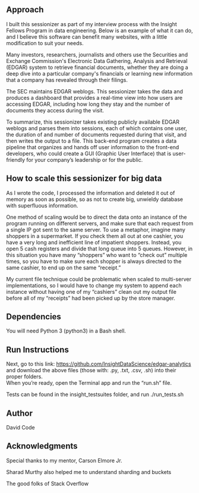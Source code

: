 ## Approach

I built this sessionizer as part of my interview process with the Insight Fellows Program in data engineering.  Below is an example of what it can do, and I believe this software can benefit many websites, with a little modification to suit your needs.

Many investors, researchers, journalists and others use the Securities and Exchange Commission's Electronic Data Gathering, Analysis and Retrieval (EDGAR) system to retrieve financial documents, whether they are doing a deep dive into a particular company's financials or learning new information that a company has revealed through their filings.

The SEC maintains EDGAR weblogs.  This sessionizer takes the data and produces a dashboard that provides a real-time view into how users are accessing EDGAR, including how long they stay and the number of documents they access during the visit.  

To summarize, this sessionizer takes existing publicly available EDGAR weblogs and parses them into sessions, each of which contains one user, the duration of and number of documents requested during that visit, and then writes the output to a file.  This back-end program creates a data pipeline that organizes and hands off user information to the front-end developers, who could create a GUI (Graphic User Interface) that is user-friendly for your company’s leadership or for the public.

## How to scale this sessionizer for big data 

As I wrote the code, I processed the information and deleted it out of memory as soon as possible, so as not to create big, unwieldy database with superfluous information.  

One method of scaling would be to direct the data onto an instance of the program running on different servers, and make sure that each request from a single IP got sent to the same server.  To use a metaphor, imagine many shoppers in a supermarket.  If you check them all out at one cashier, you have a very long and inefficient line of impatient shoppers.  Instead, you open 5 cash registers and divide that long queue into 5 queues.  However, in this situation you have many “shoppers” who want to “check out” multiple times, so you have to make sure each shopper is always directed to the same cashier, to end up on the same “receipt.”

My current file technique could be problematic when scaled to multi-server implementations, so I would have to change my system to append each instance without having one of my “cashiers” clean out my output file before all of my “receipts” had been picked up by the store manager.

## Dependencies

You will need Python 3 (python3) in a Bash shell.

## Run Instructions

Next, go to this link: https://github.com/InsightDataScience/edgar-analytics 
and download the above files (those with: .py, .txt, .csv, .sh) into their proper folders.  
When you’re ready, open the Terminal app and run the “run.sh” file.  

Tests can be found in the insight_testsuites folder, and run ./run_tests.sh

## Author

David Code

## Acknowledgments

Special thanks to my mentor, Carson Elmore Jr.

Sharad Murthy also helped me to understand sharding and buckets

The good folks of Stack Overflow

